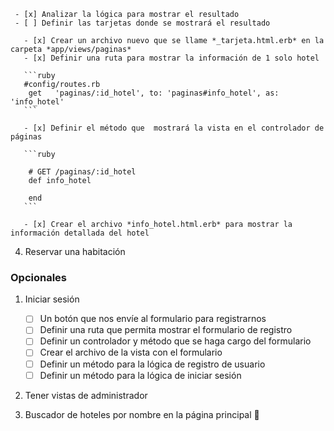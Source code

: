      - [x] Analizar la lógica para mostrar el resultado
     - [ ] Definir las tarjetas donde se mostrará el resultado

       - [x] Crear un archivo nuevo que se llame *_tarjeta.html.erb* en la carpeta *app/views/paginas*
       - [x] Definir una ruta para mostrar la información de 1 solo hotel

       ```ruby
       #config/routes.rb
        get   'paginas/:id_hotel', to: 'paginas#info_hotel', as: 'info_hotel'
       ```

       - [x] Definir el método que  mostrará la vista en el controlador de páginas

       ```ruby
       
        # GET /paginas/:id_hotel
        def info_hotel
            
        end
       ```

       - [x] Crear el archivo *info_hotel.html.erb* para mostrar la información detallada del hotel

4. Reservar una habitación

### Opcionales

1. Iniciar sesión

   - [ ] Un botón que nos envíe al formulario para registrarnos
   - [ ] Definir una ruta que permita mostrar el formulario de registro
   - [ ] Definir un controlador y método que se haga cargo del formulario
   - [ ] Crear el archivo de la vista con el formulario
   - [ ] Definir un método para la lógica de registro de usuario
   - [ ] Definir un método para la lógica de iniciar sesión

2. Tener vistas de administrador
3. Buscador de hoteles por nombre en la página principal 🔁